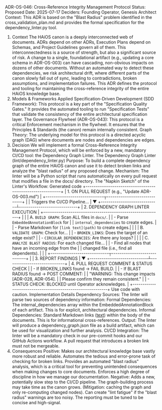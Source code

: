 ADR-OS-046: Cross-Reference Integrity Management Protocol
Status: Proposed
Date: 2025-07-17
Deciders: Founding Operator, Genesis Architect
Context: This ADR is based on the "Blast Radius" problem identified in the cross_validation_plan.md and provides the formal specification for the dependency_linter.py tool.
1. Context
The HAiOS canon is a deeply interconnected web of documents. ADRs depend on other ADRs, Execution Plans depend on Schemas, and Project Guidelines govern all of them. This interconnectedness is a source of strength, but also a significant source of risk.
A change to a single, foundational artifact (e.g., updating a core schema in ADR-OS-003) can have cascading, non-obvious impacts on dozens of other documents. Without an automated way to detect these dependencies, we risk architectural drift, where different parts of the canon slowly fall out of sync, leading to contradictions, broken assumptions, and implementation failures.
This ADR defines the protocol and tooling for maintaining the cross-reference integrity of the entire HAiOS knowledge base.
2. Models & Frameworks Applied
Specification-Driven Development (SDD Framework): This protocol is a key part of the "Specification Quality Gates." It provides the automated tooling to run "Specification Tests" that validate the consistency of the entire architectural specification layer.
The Governance Flywheel (ADR-OS-043): This protocol is a critical Enforcement mechanism in the flywheel. It ensures that the Principles & Standards (the canon) remain internally consistent.
Graph Theory: The underlying model for this protocol is a directed acyclic graph (DAG) where documents are nodes and dependencies are edges.
3. Decision
We will implement a formal Cross-Reference Integrity Management Protocol, which will be enforced by a new, mandatory CI/CD tool: the Dependency Graph Linter.
The Dependency Graph Linter (lint/dependency_linter.py)
Purpose: To build a complete dependency graph of the entire HAiOS canon and use it to detect broken links and analyze the "blast radius" of any proposed change.
Mechanism: The linter will be a Python script that runs automatically on every pull request that modifies a file in the docs/ directory.
The "Napkin Sketch" of the Linter's Workflow:
Generated code
+-------------------------------------------------------------+
|    1. ON PULL REQUEST (e.g., "Update ADR-OS-003.md")          |
+------------------------------┬------------------------------+
                               |
                               | Triggers the CI/CD Pipeline...
                               |
                               ▼
+------------------------------┴------------------------------+
|    2. DEPENDENCY GRAPH LINTER EXECUTION                     |
+-------------------------------------------------------------+
|                                                             |
|   A. `BUILD GRAPH`: Scan ALL files in `docs/`.              |
|      - Parse `EmbeddedAnnotationBlock` for                 |
|        `internal_dependencies` to create edges.             |
|      - Parse Markdown for `[link text](path)` to create edges.|
|                                                             |
|   B. `VALIDATE GRAPH`: Check for...                         |
|      - `BROKEN_LINKS`: Does the target of an edge exist?      |
|      - `CIRCULAR_DEPENDENCIES`: Are there any loops?         |
|                                                             |
|   C. `ANALYZE BLAST RADIUS`: For each changed file...       |
|      - Find all nodes that have an incoming edge from the   |
|        changed file (i.e., find all dependents).            |
|                                                             |
+------------------------------┬------------------------------+
                               |
                               | 3. REPORT FINDINGS
                               |
                               ▼
+------------------------------┴------------------------------+
|    4. PULL REQUEST COMMENT & STATUS CHECK                   |
|    - If BROKEN_LINKS found -> FAIL BUILD.                     |
|    - If BLAST RADIUS found -> POST COMMENT:                 |
|      "WARNING: This change impacts [ADR-028, ADR-054].       |
|       Please confirm they remain consistent."              |
|    - STATUS CHECK: BLOCKED until Operator acknowledges.     |
+-------------------------------------------------------------+
Use code with caution.
Implementation Details
Dependency Sources: The linter will parse two sources of dependency information:
Formal Dependencies: The internal_dependencies array within the EmbeddedAnnotationBlock of each artifact. This is for explicit, architectural dependencies.
Informal Dependencies: Standard Markdown links ([text](./path/to/file.md)) within the body of the documents. This is for informational cross-references.
Output: The linter will produce a dependency_graph.json file as a build artifact, which can be used for visualization and further analysis.
CI/CD Integration: The linter will be a mandatory check in our pre-commit hooks and our GitHub Actions workflow. A pull request that introduces a broken link must not be mergeable.
4. Consequences
Positive:
Makes our architectural knowledge base vastly more robust and reliable.
Automates the tedious and error-prone task of checking for broken links.
Provides an automated "blast radius" analysis, which is a critical tool for preventing unintended consequences when making changes to core documents.
Enforces a high degree of discipline in how we manage our documentation.
Negative:
Adds a new, potentially slow step to the CI/CD pipeline. The graph-building process may take time as the canon grows. (Mitigation: caching the graph and only re-computing changed nodes).
Can create "lint fatigue" if the "blast radius" warnings are too noisy. The reporting must be tuned to be concise and high-signal.